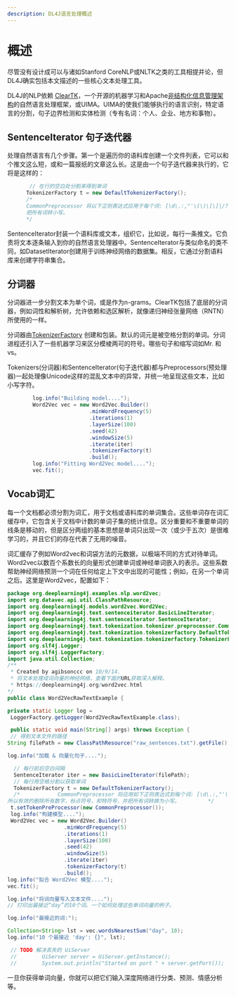 ```yaml
---
description: DL4J语言处理概述
---
```


# 概述

尽管没有设计成可以与诸如Stanford CoreNLP或NLTK之类的工具相提并论，但DL4J确实包括本文描述的一些核心文本处理工具。

DL4J的NLP依赖 [ClearTK](https://cleartk.github.io/cleartk/)，一个开源的机器学习和Apache[非结构化信息管理架构](https://uima.apache.org/)的自然语言处理框架，或UIMA。UIMA的使我们能够执行的语言识别，特定语言的分割，句子边界检测和实体检测（专有名词：个人、企业、地方和事物）。

## SentenceIterator 句子迭代器

处理自然语言有几个步骤。第一个是遍历你的语料库创建一个文件列表，它可以和个推文这么短，或和一篇报纸的文章这么长。这是由一个句子迭代器来执行的，它将是这样的：

```java
       // 在行的空白处分割来得到单词        
      TokenizerFactory t = new DefaultTokenizerFactory();       
      /*            
      CommonPreprocessor 将以下正则表达式应用于每个词: [\d\.:,"'\(\)\[\]|/?!;]+            所以，有效地删除所有的数字，标点符号和一些特殊符号。另外它强制 
      把所有词转小写。        
      */
```

SentenceIterator封装一个语料库或文本，组织它，比如说，每行一条推文。它负责将文本逐条输入到你的自然语言处理器中。SentenceIterator与类似命名的类不同，如DatasetIterator创建用于训练神经网络的数据集。相反，它通过分割语料库来创建字符串集合。

## 分词器

分词器进一步分割文本为单个词，或是作为n-grams。ClearTK包括了底层的分词器，例如词性和解析树，允许依赖和选区解析，就像递归神经张量网络（RNTN）所使用的一样。

分词器由[TokenizerFactory](https://github.com/deeplearning4j/deeplearning4j/blob/6f027fd5075e3e76a38123ae5e28c00c17db4361/deeplearning4j-scaleout/deeplearning4j-nlp/src/main/java/org/deeplearning4j/text/tokenization/tokenizerfactory/UimaTokenizerFactory.java) 创建和包装。默认的词元是被空格分割的单词。分词进程还引入了一些机器学习来区分模棱两可的符号。哪些句子和缩写词如Mr. 和 vs。

Tokenizers\(分词器\)和SentenceIterator\(句子迭代器\)都与Preprocessors\(预处理器\)一起处理像Unicode这样的混乱文本中的异常，并统一地呈现这些文本，比如小写字符。

```java
        log.info("Building model....");      
        Word2Vec vec = new Word2Vec.Builder()
                          .minWordFrequency(5)
                          .iterations(1)
                          .layerSize(100)
                          .seed(42)
                          .windowSize(5)
                          .iterate(iter)
                          .tokenizerFactory(t) 
                          .build();
        log.info("Fitting Word2Vec model....");
        vec.fit();
```

## Vocab词汇

每一个文档都必须分割为词汇，用于文档或语料库的单词集合。这些单词存在词汇缓存中，它包含关于文档中计数的单词子集的统计信息。区分重要和不重要单词的线条是移动的，但是区分两组的基本思想是单词只出现一次（或少于五次）是很难学习的，并且它们的存在代表了无用的噪音。

词汇缓存了例如Word2vec和词袋方法的元数据，以极端不同的方式对待单词。Word2vec以数百个系数长的向量形式创建单词或神经单词嵌入的表示。这些系数帮助神经网络预测一个词在任何给定上下文中出现的可能性；例如，在另一个单词之后。这里是Word2vec，配置如下：

```java
package org.deeplearning4j.examples.nlp.word2vec;
import org.datavec.api.util.ClassPathResource;
import org.deeplearning4j.models.word2vec.Word2Vec;
import org.deeplearning4j.text.sentenceiterator.BasicLineIterator;
import org.deeplearning4j.text.sentenceiterator.SentenceIterator;
import org.deeplearning4j.text.tokenization.tokenizer.preprocessor.CommonPreprocesor;
import org.deeplearning4j.text.tokenization.tokenizerfactory.DefaultTokenizerFactory;
import org.deeplearning4j.text.tokenization.tokenizerfactory.TokenizerFactory;
import org.slf4j.Logger;
import org.slf4j.LoggerFactory;
import java.util.Collection;
/**  
 * Created by agibsonccc on 10/9/14.
 * 将文本处理成词向量的神经网络，查看下面的URL获取深入解释。 
 * https://deeplearning4j.org/word2vec.html 
*/
public class Word2VecRawTextExample {    

private static Logger log = 
 LoggerFactory.getLogger(Word2VecRawTextExample.class);   

 public static void main(String[] args) throws Exception {       
 // 得到文本文件的路径        
String filePath = new ClassPathResource("raw_sentences.txt").getFile().getAbsolutePath();        

log.info("加载 & 向量化句子....");        

  // 每行前后空白间隔       
  SentenceIterator iter = new BasicLineIterator(filePath);       
  // 每行用空格分割以获取单词        
  TokenizerFactory t = new DefaultTokenizerFactory();      
  /*            CommonPreprocessor 将应用如下正则表达式到每个词: [\d\.:,"'\(\)\[\]|/?!;]+            
所以有效的删除所有数字，标点符号，和特符号，并把所有词转换为小写。         */      
 t.setTokenPreProcessor(new CommonPreprocessor());      
 log.info("构建模型....");       
 Word2Vec vec = new Word2Vec.Builder()                
                  .minWordFrequency(5)
                  .iterations(1)
                  .layerSize(100) 
                  .seed(42)
                  .windowSize(5)
                  .iterate(iter) 
                  .tokenizerFactory(t)
                  .build(); 
log.info("拟合 Word2Vec 模型....");
vec.fit(); 

log.info("将词向量写入文本文件....");
// 打印出最接近“day”的10个词。一个如何处理这些单词向量的例子。        

log.info("最接近的词:"); 

Collection<String> lst = vec.wordsNearestSum("day", 10);
log.info("10 个最接近 'day': {}", lst); 

 // TODO 解决丢失的 UiServer
 //        UiServer server = UiServer.getInstance();
 //        System.out.println("Started on port " + server.getPort());    }}
```

一旦你获得单词向量，你就可以把它们输入深度网络进行分类、预测、情感分析等。

